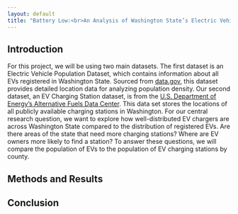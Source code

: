 ```yaml
---
layout: default
title: "Battery Low:<br>An Analysis of Washington State’s Electric Vehicle (EV) Charger Distribution"
---
```


## Introduction
<div id="intro"></div>

For this project, we will be using two main datasets. The first dataset is an Electric Vehicle Population Dataset, which contains information about all EVs registered in Washington State. Sourced from [data.gov](https://catalog.data.gov/dataset/electric-vehicle-population-data), this dataset provides detailed location data for analyzing population density. Our second dataset, an EV Charging Station dataset, is from the [U.S. Department of Energy’s Alternative Fuels Data Center](https://afdc.energy.gov/fuels/electricity-locations#/analyze?country=US&region=US-WA&show_map=true). This data set stores the locations of all publicly available charging stations in Washington. 
	For our central research question, we want to explore how well-distributed EV chargers are across Washington State compared to the distribution of registered EVs. Are there areas of the state that need more charging stations? Where are EV owners more likely to find a station? To answer these questions, we will compare the population of EVs to the population of EV charging stations by county. 


## Methods and Results
<div id="methods"></div>

## Conclusion
<div id="conclusion"></div>

